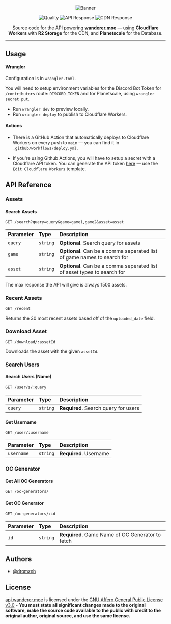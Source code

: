 <div align="center">

![Banner]

![Quality] ![API Response] ![CDN Response]

Source code for the API powering [**wanderer.moe**](https://wanderer.moe) — using **Cloudflare Workers** with **R2 Storage** for the CDN, and **Planetscale** for the Database.

</div>

---

## Usage

#### Wrangler

Configuration is in `wrangler.toml`.

You will need to setup environment variables for the Discord Bot Token for `/contributors` route: `DISCORD_TOKEN` and for Planetscale, using `wrangler secret put`.

-   Run `wrangler dev` to preview locally.
-   Run `wrangler deploy` to publish to Cloudflare Workers.

#### Actions

-   There is a GitHub Action that automatically deploys to Cloudflare Workers on every push to `main` — you can find it in `.github/workflows/deploy.yml`.

-   If you're using Github Actions, you will have to setup a secret with a Cloudflare API token. You can generate the API token [here][Cloudflare API Token] — use the `Edit Cloudflare Workers` template.

## API Reference

### Assets

#### Search Assets

```http
GET /search?query=query&game=game1,game2&asset=asset
```

| Parameter | Type     | Description                                                              |
| :-------- | :------- | :----------------------------------------------------------------------- |
| `query`   | `string` | **Optional**. Search query for assets                                    |
| `game`    | `string` | **Optional**. Can be a comma seperated list of game names to search for  |
| `asset`   | `string` | **Optional**. Can be a comma seperated list of asset types to search for |

The max response the API will give is always 1500 assets.

### Recent Assets

```
GET /recent
```

Returns the 30 most recent assets based off of the `uploaded_date` field.

### Download Asset

```http
GET /download/:assetId
```

Downloads the asset with the given `assetId`.

### Search Users

#### Search Users (Name)

```http
GET /user/s/:query
```

| Parameter | Type     | Description                          |
| :-------- | :------- | :----------------------------------- |
| `query`   | `string` | **Required**. Search query for users |

#### Get Username

```http
GET /user/:username
```

| Parameter  | Type     | Description            |
| :--------- | :------- | :--------------------- |
| `username` | `string` | **Required**. Username |

### OC Generator

#### Get All OC Generators

```http
GET /oc-generators/
```

#### Get OC Generator

```http
GET /oc-generators/:id
```

| Parameter | Type     | Description                                      |
| :-------- | :------- | :----------------------------------------------- |
| `id`      | `string` | **Required**. Game Name of OC Generator to fetch |

## Authors

-   [@dromzeh][Dromzeh]

## License

[api.wanderer.moe][api.wanderer.moe] is licensed under the [GNU Affero General Public License v3.0][License] - **You must state all significant changes made to the original software, make the source code available to the public with credit to the original author, original source, and use the same license.**

[Banner]: https://files.catbox.moe/qa3eus.svg
[API Status]: https://status.wanderer.moe/history/api
[CDN Status]: https://status.wanderer.moe/history/cdn
[API Response]: https://img.shields.io/endpoint?label=API%20Response&style=for-the-badge&url=https%3A%2F%2Fraw.githubusercontent.com%2Fwanderer-moe%2Fstatus%2FHEAD%2Fapi%2Fapi%2Fresponse-time.json
[CDN Response]: https://img.shields.io/endpoint?label=CDN%20Response&style=for-the-badge&url=https%3A%2F%2Fraw.githubusercontent.com%2Fwanderer-moe%2Fstatus%2FHEAD%2Fapi%2Fcdn%2Fresponse-time.json
[Quality]: https://img.shields.io/codefactor/grade/github/wanderer-moe/api?label=quality&style=for-the-badge
[Cloudflare API Token]: https://dash.cloudflare.com/profile/api-tokens
[Dromzeh]: https://github.com/dromzeh
[api.wanderer.moe]: https://api.wanderer.moe
[License]: LICENSE
